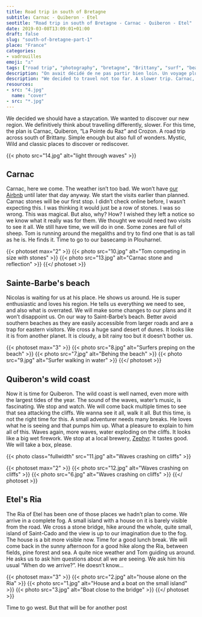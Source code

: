 ```yaml
---
title: Road trip in south of Bretagne
subtitle: Carnac - Quiberon - Etel
seotitle: "Road trip in south of Bretagne - Carnac - Quiberon - Etel"
date: 2019-03-08T13:09:01+01:00
draft: false
slug: "south-of-bretagne-part-1"
place: "France"
categories:
- vadrouilles
emoji: "⚓️"
tags: ["road trip", "photography", "bretagne", "Brittany", "surf", "beach", "tides", "morbihan", "quiberon", "carnac", "local", "slowlife", "holiday", "family"]
description: "On avait décidé de ne pas partir bien loin. Un voyage plus lent. Carnac, Quiberon, Etel. Découvrir notre region d'adoption."
description: "We decided to travel not too far. A slower trip. Carnac, Quiberon, Etel. We wanted to discover our new region."
resources:
- src: "4.jpg"
  name: "cover"
- src: "*.jpg"
---
```


We decided we should have a staycation. We wanted to discover our new region. We definitively think about travelling differently, slower. For this time, the plan is Carnac, Quiberon, “La Pointe du Raz” and Crozon. A road trip across south of Brittany. Simple enough but also full of wonders. Mystic, Wild and classic places to discover or rediscover.

<!--more-->

{{< photo src="14.jpg" alt="light through waves" >}}

## Carnac

Carnac, here we come. The weather isn’t too bad. We won’t have [our Airbnb](https://www.airbnb.fr/rooms/11307466) until later that day anyway. We start the visits earlier than planned. Carnac stones will be our first stop. I didn’t check online before, I wasn’t expecting this. I was thinking it would just be a row of stones. I was so wrong. This was magical. But also, why? How? I wished they left a notice so we know what it really was for them. We thought we would need two visits to see it all. We still have time, we will do in one. Some zones are full of sheep. Tom is running around the megaliths and try to find one that is as tall as he is. He finds it. Time to go to our basecamp in Plouharnel.

{{< photoset max="2" >}}
{{< photo src="10.jpg" alt="Tom competing in size with stones" >}}
{{< photo src="13.jpg" alt="Carnac stone and reflection" >}}
{{</ photoset >}}

## Sainte-Barbe's beach

Nicolas is waiting for us at his place. He shows us around. He is super enthusiastic and loves his region. He tells us everything we need to see, and also what is overrated. We will make some changes to our plans and it won’t disappoint us. On our way to Saint-Barbe’s beach. Better avoid southern beaches as they are easily accessible from larger roads and are a trap for eastern visitors. We cross a huge sand desert of dunes. It looks like it is from another planet. It is cloudy, a bit rainy too but it doesn’t bother us.

{{< photoset max="3" >}}
{{< photo src="8.jpg" alt="Surfers preping on the beach" >}}
{{< photo src="7.jpg" alt="Behing the beach" >}}
{{< photo src="9.jpg" alt="Surfer walking in water" >}}
{{</ photoset >}}

## Quiberon's wild coast

Now it is time for Quiberon. The wild coast is well named, even more with the largest tides of the year. The sound of the waves, water’s music, is fascinating. We stop and watch. We will come back multiple times to see that sea attacking the cliffs. We wanna see it all, walk it all. But this time, is not the right time for this. A small adventurer needs many breaks. He loves what he is seeing and that pumps him up. What a pleasure to explain to him all of this. Waves again, more waves, water exploding on the cliffs. It looks like a big wet firework. We stop at a local brewery, [Zephyr](http://www.zephyr-biere.com). It tastes good. We will take a box, please.

{{< photo class="fullwidth" src="11.jpg" alt="Waves crashing on cliffs" >}}

{{< photoset max="2" >}}
{{< photo src="12.jpg" alt="Waves crashing on cliffs" >}}
{{< photo src="6.jpg" alt="Waves crashing on cliffs" >}}
{{</ photoset >}}

## Etel's Ria

The Ria of Etel has been one of those places we hadn’t plan to come. We arrive in a complete fog. A small island with a house on it is barely visible from the road. We cross a stone bridge, hike around the whole, quite small, island of Saint-Cado and the view is up to our imagination due to the fog. The house is a bit more visible now. Time for a good lunch break. We will come back in the sunny afternoon for a good hike along the Ria, between fields, pine forest and sea. A quite nice weather and Tom guiding us around. He asks us to ask him questions about all we are seeing. We ask him his usual “When do we arrive?”. He doesn’t know...

{{< photoset max="3" >}}
{{< photo src="2.jpg" alt="house alone on the Ria" >}}
{{< photo src="1.jpg" alt="House and a boat on the small island" >}}
{{< photo src="3.jpg" alt="Boat close to the bridge" >}}
{{</ photoset >}}

Time to go west. But that will be for another post
